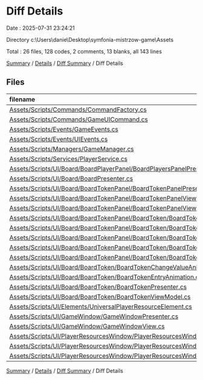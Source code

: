 # Diff Details

Date : 2025-07-31 23:24:21

Directory c:\\Users\\danie\\Desktop\\symfonia-mistrzow-game\\Assets

Total : 26 files,  128 codes, 2 comments, 13 blanks, all 143 lines

[Summary](results.md) / [Details](details.md) / [Diff Summary](diff.md) / Diff Details

## Files
| filename | language | code | comment | blank | total |
| :--- | :--- | ---: | ---: | ---: | ---: |
| [Assets/Scripts/Commands/CommandFactory.cs](/Assets/Scripts/Commands/CommandFactory.cs) | C# | 10 | 1 | 3 | 14 |
| [Assets/Scripts/Commands/GameUICommand.cs](/Assets/Scripts/Commands/GameUICommand.cs) | C# | 44 | 1 | 8 | 53 |
| [Assets/Scripts/Events/GameEvents.cs](/Assets/Scripts/Events/GameEvents.cs) | C# | 3 | 0 | 0 | 3 |
| [Assets/Scripts/Events/UIEvents.cs](/Assets/Scripts/Events/UIEvents.cs) | C# | 27 | 1 | 4 | 32 |
| [Assets/Scripts/Managers/GameManager.cs](/Assets/Scripts/Managers/GameManager.cs) | C# | 2 | 0 | -1 | 1 |
| [Assets/Scripts/Services/PlayerService.cs](/Assets/Scripts/Services/PlayerService.cs) | C# | 19 | 0 | 3 | 22 |
| [Assets/Scripts/UI/Board/BoardPlayerPanel/BoardPlayersPanelPresenter.cs](/Assets/Scripts/UI/Board/BoardPlayerPanel/BoardPlayersPanelPresenter.cs) | C# | 9 | 0 | 0 | 9 |
| [Assets/Scripts/UI/Board/BoardPresenter.cs](/Assets/Scripts/UI/Board/BoardPresenter.cs) | C# | 4 | 0 | 0 | 4 |
| [Assets/Scripts/UI/Board/BoardTokenPanel/BoardTokenPanelPresenter.cs](/Assets/Scripts/UI/Board/BoardTokenPanel/BoardTokenPanelPresenter.cs) | C# | -67 | 0 | -14 | -81 |
| [Assets/Scripts/UI/Board/BoardTokenPanel/BoardTokenPanelView.cs](/Assets/Scripts/UI/Board/BoardTokenPanel/BoardTokenPanelView.cs) | C# | -10 | 0 | -1 | -11 |
| [Assets/Scripts/UI/Board/BoardTokenPanel/BoardTokenPanelViewModel.cs](/Assets/Scripts/UI/Board/BoardTokenPanel/BoardTokenPanelViewModel.cs) | C# | -6 | 0 | -1 | -7 |
| [Assets/Scripts/UI/Board/BoardTokenPanel/BoardToken/BoardTokenChangeValueAnimation.cs](/Assets/Scripts/UI/Board/BoardTokenPanel/BoardToken/BoardTokenChangeValueAnimation.cs) | C# | -7 | 0 | -2 | -9 |
| [Assets/Scripts/UI/Board/BoardTokenPanel/BoardToken/BoardTokenEntryAnimation.cs](/Assets/Scripts/UI/Board/BoardTokenPanel/BoardToken/BoardTokenEntryAnimation.cs) | C# | -71 | -10 | -20 | -101 |
| [Assets/Scripts/UI/Board/BoardTokenPanel/BoardToken/BoardTokenPresenter.cs](/Assets/Scripts/UI/Board/BoardTokenPanel/BoardToken/BoardTokenPresenter.cs) | C# | -156 | -6 | -41 | -203 |
| [Assets/Scripts/UI/Board/BoardTokenPanel/BoardToken/BoardTokenView.cs](/Assets/Scripts/UI/Board/BoardTokenPanel/BoardToken/BoardTokenView.cs) | C# | -35 | 0 | -5 | -40 |
| [Assets/Scripts/UI/Board/BoardTokenPanel/BoardToken/BoardTokenViewModel.cs](/Assets/Scripts/UI/Board/BoardTokenPanel/BoardToken/BoardTokenViewModel.cs) | C# | -168 | -1 | -34 | -203 |
| [Assets/Scripts/UI/Board/BoardToken/BoardTokenChangeValueAnimation.cs](/Assets/Scripts/UI/Board/BoardToken/BoardTokenChangeValueAnimation.cs) | C# | 7 | 0 | 2 | 9 |
| [Assets/Scripts/UI/Board/BoardToken/BoardTokenEntryAnimation.cs](/Assets/Scripts/UI/Board/BoardToken/BoardTokenEntryAnimation.cs) | C# | 71 | 10 | 20 | 101 |
| [Assets/Scripts/UI/Board/BoardToken/BoardTokenPresenter.cs](/Assets/Scripts/UI/Board/BoardToken/BoardTokenPresenter.cs) | C# | 153 | 5 | 34 | 192 |
| [Assets/Scripts/UI/Board/BoardToken/BoardTokenViewModel.cs](/Assets/Scripts/UI/Board/BoardToken/BoardTokenViewModel.cs) | C# | 146 | 1 | 28 | 175 |
| [Assets/Scripts/UI/Elements/UniversalPlayerResourceElement.cs](/Assets/Scripts/UI/Elements/UniversalPlayerResourceElement.cs) | C# | 31 | 0 | 6 | 37 |
| [Assets/Scripts/UI/GameWindow/GameWindowPresenter.cs](/Assets/Scripts/UI/GameWindow/GameWindowPresenter.cs) | C# | 3 | 0 | 0 | 3 |
| [Assets/Scripts/UI/GameWindow/GameWindowView.cs](/Assets/Scripts/UI/GameWindow/GameWindowView.cs) | C# | 3 | 0 | -1 | 2 |
| [Assets/Scripts/UI/PlayerResourcesWindow/PlayerResourcesWindowPresenter.cs](/Assets/Scripts/UI/PlayerResourcesWindow/PlayerResourcesWindowPresenter.cs) | C# | 57 | 0 | 12 | 69 |
| [Assets/Scripts/UI/PlayerResourcesWindow/PlayerResourcesWindowView.cs](/Assets/Scripts/UI/PlayerResourcesWindow/PlayerResourcesWindowView.cs) | C# | 59 | 0 | 12 | 71 |
| [Assets/Scripts/UI/PlayerResourcesWindow/PlayerResourcesWindowViewModel.cs](/Assets/Scripts/UI/PlayerResourcesWindow/PlayerResourcesWindowViewModel.cs) | C# | 0 | 0 | 1 | 1 |

[Summary](results.md) / [Details](details.md) / [Diff Summary](diff.md) / Diff Details